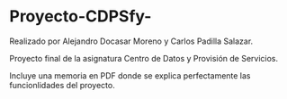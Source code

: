 # Proyecto-CDPSfy-
Realizado por Alejandro Docasar Moreno y Carlos Padilla Salazar.

Proyecto final de la asignatura Centro de Datos y Provisión de Servicios.

Incluye una memoria en PDF donde se explica perfectamente las funcionlidades del proyecto. 
